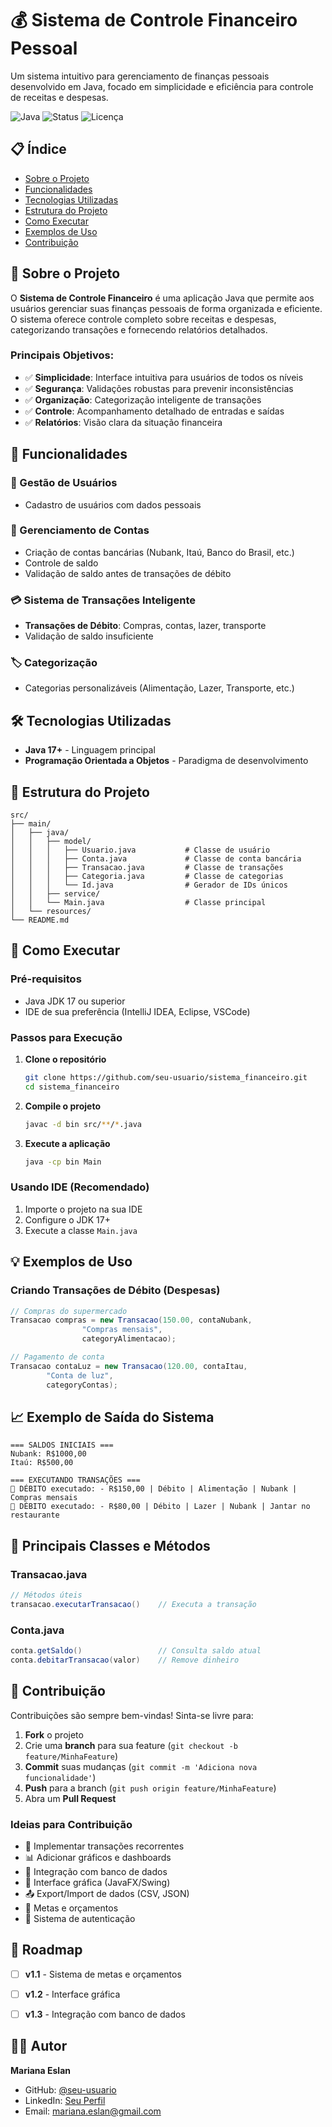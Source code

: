 # 💰 Sistema de Controle Financeiro Pessoal

Um sistema intuitivo para gerenciamento de finanças pessoais desenvolvido em Java, focado em simplicidade e eficiência para controle de receitas e despesas.

![Java](https://img.shields.io/badge/Java-17+-orange)
![Status](https://img.shields.io/badge/Status-Em%20Desenvolvimento-yellow)
![Licença](https://img.shields.io/badge/License-MIT-green)

## 📋 Índice

- [Sobre o Projeto](#sobre-o-projeto)
- [Funcionalidades](#funcionalidades)
- [Tecnologias Utilizadas](#tecnologias-utilizadas)
- [Estrutura do Projeto](#estrutura-do-projeto)
- [Como Executar](#como-executar)
- [Exemplos de Uso](#exemplos-de-uso)
- [Contribuição](#contribuição)

## 🎯 Sobre o Projeto

O **Sistema de Controle Financeiro** é uma aplicação Java que permite aos usuários gerenciar suas finanças pessoais de forma organizada e eficiente. O sistema oferece controle completo sobre receitas e despesas, categorizando transações e fornecendo relatórios detalhados.

### Principais Objetivos:
- ✅ **Simplicidade**: Interface intuitiva para usuários de todos os níveis
- ✅ **Segurança**: Validações robustas para prevenir inconsistências
- ✅ **Organização**: Categorização inteligente de transações
- ✅ **Controle**: Acompanhamento detalhado de entradas e saídas
- ✅ **Relatórios**: Visão clara da situação financeira

## 🚀 Funcionalidades

### 👤 Gestão de Usuários
- Cadastro de usuários com dados pessoais

### 🏦 Gerenciamento de Contas
- Criação de contas bancárias (Nubank, Itaú, Banco do Brasil, etc.)
- Controle de saldo
- Validação de saldo antes de transações de débito

### 💳 Sistema de Transações Inteligente
- **Transações de Débito**: Compras, contas, lazer, transporte
- Validação de saldo insuficiente

### 🏷️ Categorização 
- Categorias personalizáveis (Alimentação, Lazer, Transporte, etc.)

## 🛠️ Tecnologias Utilizadas

- **Java 17+** - Linguagem principal
- **Programação Orientada a Objetos** - Paradigma de desenvolvimento


## 📁 Estrutura do Projeto

```
src/
├── main/
│   ├── java/
│   │   ├── model/
│   │   │   ├── Usuario.java           # Classe de usuário
│   │   │   ├── Conta.java             # Classe de conta bancária
│   │   │   ├── Transacao.java         # Classe de transações
│   │   │   ├── Categoria.java         # Classe de categorias
│   │   │   └── Id.java                # Gerador de IDs únicos
│   │   ├── service/
│   │   └── Main.java                  # Classe principal
│   └── resources/
└── README.md
```

## 🔧 Como Executar

### Pré-requisitos
- Java JDK 17 ou superior
- IDE de sua preferência (IntelliJ IDEA, Eclipse, VSCode)

### Passos para Execução

1. **Clone o repositório**
   ```bash
   git clone https://github.com/seu-usuario/sistema_financeiro.git
   cd sistema_financeiro
   ```

2. **Compile o projeto**
   ```bash
   javac -d bin src/**/*.java
   ```

3. **Execute a aplicação**
   ```bash
   java -cp bin Main
   ```

### Usando IDE (Recomendado)
1. Importe o projeto na sua IDE
2. Configure o JDK 17+
3. Execute a classe `Main.java`

## 💡 Exemplos de Uso


### Criando Transações de Débito (Despesas)

```java
// Compras do supermercado
Transacao compras = new Transacao(150.00, contaNubank,
                "Compras mensais",
                categoryAlimentacao);

// Pagamento de conta
Transacao contaLuz = new Transacao(120.00, contaItau,
        "Conta de luz",
        categoryContas);
```

## 📈 Exemplo de Saída do Sistema

```
=== SALDOS INICIAIS ===
Nubank: R$1000,00
Itaú: R$500,00

=== EXECUTANDO TRANSAÇÕES ===
💸 DÉBITO executado: - R$150,00 | Débito | Alimentação | Nubank | Compras mensais
💸 DÉBITO executado: - R$80,00 | Débito | Lazer | Nubank | Jantar no restaurante

```

## 🎨 Principais Classes e Métodos

### Transacao.java
```java
// Métodos úteis
transacao.executarTransacao()    // Executa a transação

```

### Conta.java
```java
conta.getSaldo()                 // Consulta saldo atual
conta.debitarTransacao(valor)    // Remove dinheiro
```

## 🤝 Contribuição

Contribuições são sempre bem-vindas! Sinta-se livre para:

1. **Fork** o projeto
2. Crie uma **branch** para sua feature (`git checkout -b feature/MinhaFeature`)
3. **Commit** suas mudanças (`git commit -m 'Adiciona nova funcionalidade'`)
4. **Push** para a branch (`git push origin feature/MinhaFeature`)
5. Abra um **Pull Request**

### Ideias para Contribuição
- 🔄 Implementar transações recorrentes
- 📊 Adicionar gráficos e dashboards
- 💾 Integração com banco de dados
- 📱 Interface gráfica (JavaFX/Swing)
- 📤 Export/Import de dados (CSV, JSON)
- 🎯 Metas e orçamentos
- 🔐 Sistema de autenticação


## 📝 Roadmap

- [ ] **v1.1** - Sistema de metas e orçamentos
- [ ] **v1.2** - Interface gráfica
- [ ] **v1.3** - Integração com banco de dados


## 👨‍💻 Autor

**Mariana Eslan**
- GitHub: [@seu-usuario](https://github.com/marianaeslan)
- LinkedIn: [Seu Perfil](https://linkedin.com/in/marianaeslan)
- Email: mariana.eslan@gmail.com
